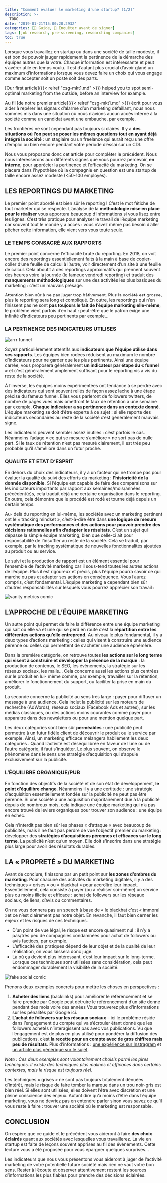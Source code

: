 ```yaml
---
title: "Comment évaluer le marketing d'une startup? (1/2)"
description: >-
  TODO
date: '2019-01-21T15:00:20.293Z'
categories: [📔 Guide, 🧐 Enquêter avant de signer]
tags: [job research, pre-screening, researching companies]
toc: true
---
```


Lorsque vous travaillez en startup ou dans une société de taille modeste, il est bon de pouvoir jauger rapidement la pertinence de la démarche des équipes autres que la votre. Chaque information est intéressante et peut s’avérer utile en temps voulu. Il est d’autant plus crucial d’avoir glané un maximum d’informations lorsque vous devez faire un choix qui vous engage comme accepter soit un poste soit des parts.



[Our first article]({{< relref "csg-mkt1.md" >}}) helped you to spot semi-optimal marketing from the outside, before an interview for example.



Au fil [de notre premier article]({{< relref "csg-mkt1.md" >}}) écrit pour vous aider à repérer les signaux d’alarme d’un marketing défaillant, nous nous sommes mis dans une situation où nous n’avions aucun accès interne à la société comme un candidat avant une embauche, par exemple.

Les frontières ne sont cependant pas toujours si claires. Il y a **des situations où l’on peut se poser les mêmes questions tout en ayant déjà intégré la société** : un stagiaire ou un freelance qui aurait reçu une offre d’emploi ou bien encore pendant votre période d’essai sur un CDI.

Nous vous proposons donc cet article pour compléter le précédent. Nous nous intéresserons aux différents signes que vous pourrez percevoir, **en interne**, pour apprécier la pertinence et l’efficacité du marketing. On se placera dans l’hypothèse où la compagnie en question est une startup de taille encore assez modeste (<50-100 employés).



## LES REPORTINGS DU MARKETING
Le premier point abordé est bien sûr le reporting ! C’est le mot fétiche de tout marketer qui se respecte. L’analyse de la **méthodologie mise en place pour le réaliser** vous apportera beaucoup d’informations si vous lisez entre les lignes. C’est très pratique pour analyser le travail de l’équipe marketing car souvent tout le monde y a accès : vous n’avez même pas besoin d’aller pêcher cette information, elle vient vers vous toute seule.

### LE TEMPS CONSACRÉ AUX RAPPORTS
Le premier point concerne l’efficacité brute du reporting. En 2018, on voit encore des reportings essentiellement faits à la main à base de copier-coller d’une feuille de calcul à l’autre, voir directement d’un site à une feuille de calcul. Cela aboutit à des reportings approximatifs qui prennent souvent des heures voire la journée (le fameux vendredi reporting) et traduit des **manquements méthodologiques** sur une des activités les plus basiques du marketing : c’est un mauvais présage.

Attention bien sûr à ne pas juger trop hâtivement. Plus la société est grosse, plus le reporting sera long et compliqué. En outre, les reportings qui n’en finissent pas ne sont **pas toujours le fait de l’équipe marketing elle-même**, le problème vient parfois d’en haut : peut-être que le patron exige une infinité d’indicateurs peu pertinents par exemple…


### LA PERTINENCE DES INDICATEURS UTILISES



![arrr funnel](/img/2019/csg/funnel-aarrr.png)


Soyez particulièrement attentifs aux **indicateurs que l’équipe utilise dans ses rapports**. Les équipes bien rodées réduisent au maximum le nombre d’indicateurs  pour ne garder que les plus pertinents. Ainsi une équipe carrée, vous proposera généralement **un indicateur par étape du « funnel »** et c’est généralement amplement suffisant pour le reporting vis à vis du reste de la société.

À l’inverse, les équipes moins expérimentées ont tendance à se perdre avec des indicateurs qui sont souvent reliés de façon assez lache à une étape précise du fameux funnel. Elles vous parleront de followers twitters, de nombre de pages vues mais omettront le taux de rétention à une semaine par exemple. **Chaque indicateur a sa pertinence dans un contexte donné**. L’équipe marketing se doit d’être experte à ce sujet : si elle reporte des indicateurs secondaires au reste de la société c’est généralement mauvais signe.

Les indicateurs peuvent sembler assez inutiles : c’est parfois le cas. Néanmoins l’adage « ce qui se mesure s’améliore » ne sort pas de nulle part. Si le taux de rétention n’est pas mesuré clairement, il est très peu probable qu’il s’améliore dans un futur proche.

### QUALITE ET ETAT D’ESPRIT
En dehors du choix des indicateurs, il y a un facteur qui ne trompe pas pour évaluer la qualité du suivi des efforts du marketing : **l’historicité de la donnée disponible**. Si l’équipe est capable de faire des comparaisons sur les indicateurs importants par rapport aux semaines/mois/années précédent(e)s, cela traduit déjà une certaine organisation dans le reporting. En outre, cela démontre que le procédé est rodé et tourne déjà depuis un certain temps.

Au- delà du reporting en lui-même, les sociétés avec un marketing pertinent ont le « tracking mindset », c’est-à-dire être dans **une logique de mesure systématique  des performances et des actions pour pouvoir prendre des décisions rationnelles afin d’adapter les résultats**. C’est un sujet qui dépasse la simple équipe marketing, bien que celle-ci ait pour responsabilité de l’insuffler au reste de la société. Cela se traduit, par exemple, par le tracking systématique de nouvelles fonctionnalités ajoutées au produit ou au service.

Le suivi et la production de rapport est un élément essentiel pour l’ensemble de l’activité marketing car il sous-tend toutes les autres actions de l’équipe. Plus il est rigoureux et précis, plus l’équipe pourra savoir ce qui marche ou pas et adapter ses actions en conséquence. Vous l’aurez compris, c’est fondamental. L’équipe marketing a cependant bien sûr d’autres responsabilités sur lesquels vous pourrez apprécier son travail : 


![vanity metrics comic](/img/2019/csg/vanity-metrics-min.jpg)

## L’APPROCHE DE L’ÉQUIPE MARKETING
Un autre point qui permet de faire la différence entre une équipe marketing qui sait où elle va et une qui se perd en route c’est la **répartition entre les différentes actions qu’elle entreprend.** Au niveau le plus fondamental, il y a deux types d’actions marketing : celles qui visent à construire une audience pérenne ou celles qui permettent de s’acheter une audience éphémère.

Dans la première catégorie, on retrouve toutes **les actions sur le long terme qui visent à construire et développer la présence de la marque** : la production de contenus, le SEO, les évènements, la stratégie sur les réseaux sociaux, les mails… Cela concerne aussi les actions plus centrées sur le produit en lui- même comme, par exemple, travailler sur la rétention, améliorer le fonctionnement du support, ou faciliter la prise en main du produit.

La seconde concerne la publicité au sens très large : payer pour diffuser un message à une audience. Cela inclut la publicité sur les moteurs de recherche (AdWords),  réseaux sociaux (Facebook Ads et autres), sur les médias classiques, ou des actions moins courantes comme payer pour apparaitre dans des newsletters ou pour une mention quelque part.

Les deux catégories sont bien sûr **perméables** : une publicité peut permettre à un futur fidèle client de découvrir le produit ou le service par exemple. Ainsi, un marketing efficace mélangera habilement les deux catégories . Quand l’activité est déséquilibrée en faveur de l’une ou de l’autre catégorie, il faut s’inquiéter. Le plus souvent, on observe le phénomène dans le sens une stratégie d’acquisition qui s’appuie exclusivement sur la publicité.

### L’ÉQUILIBRE ORGANIQUE/PUB
En fonction des objectifs de la société et de son état de développement, **le point d’équilibre change**. Néanmoins il y a une certitude : une stratégie d’acquisition essentiellement fondée sur la publicité ne peut pas être pérenne. Si une société a une acquisition majoritairement due à la publicité depuis de nombreux mois, cela indique une équipe marketing qui n’a pas encore trouvé de leviers organiques pour trouver son audience : une équipe en échec.

Cela n’interdit pas bien sûr les phases « d’attaque » avec beaucoup de publicités, mais il ne faut pas perdre de vue l’objectif premier du marketing : développer des **stratégies d’acquisitions pérennes et efficaces sur le long terme**. La publicité n’est qu’un moyen. Elle doit s’inscrire dans une stratégie plus large pour avoir des résultats durables.

## LA « PROPRETÉ » DU MARKETING
Avant de conclure, finissons par un petit point sur **les zones d’ombres du marketing**. Pour chacune des activités du marketing digitales, il y a des techniques « grises » ou « blackhat » pour accroître leur impact. Essentiellement, cela consiste à payer (ou à réaliser soi-même) un service plus ou moins illicite et efficace : achat de followers sur les réseaux sociaux, de liens, d’avis ou commentaires.

On ne vous donnera pas un speech à base de « le blackhat c’est « immoral »et ce n’est clairement pas notre objet. En revanche, il faut  bien cerner les enjeux et les risques de ces techniques.

- D’un point de vue légal, le risque est encore quasiment nul : il n’y a pas/très peu de compagnies  condamnées pour achat de 	followers ou avis factices, par exemple.
- L’efficacité des pratiques dépend de leur objet et de la qualité de leur réalisation, on vous laissera donc juge.
- Là où ça devient plus intéressant, c’est leur impact sur le long-terme. Lorsque ces techniques sont utilisées sans considération, cela peut endommager durablement la visibilité de la société.



![fake social comic](/img/2019/csg/fake-social-min.jpg)



Prenons deux exemples concrets pour mettre les choses en perspectives :
1. **Acheter des liens** (backlinks) pour améliorer le référencement et se faire prendre par Google peut détruire le référencement d’un site donné pendant des mois voire des années Vous trouverez plus d’informations sur les pénalités par Google ici.
2. **L’achat de followers sur les réseaux sociaux** – ici le problème réside dans l’engagement du compte qui va s’écrouler étant donné que les followers achetés n’interagissent pas avec vos publications. Vu que l’engagement est de plus en plus utilisé pour pondérer la diffusion des publications, c’est **la recette pour un compte avec de gros chiffres mais peu de résultats**. Plus d’informations : [une expérience sur Instragram](https://blog.hootsuite.com/buy-instagram-followers-experiment/) et [un article plus générique sur le sujet](https://www.socialmediatoday.com/social-business/should-you-buy-followers-and-likes-social-media).

*Note : Ces deux exemples sont volontairement choisis parmi les pires techniques. Il existe des techniques plus malines et efficaces dans certains contextes, mais le risque est toujours réel.*

Les techniques « grises » ne sont pas toujours totalement dénuées d’intérêt, mais le risque de faire tomber la marque dans un trou noir-gris est bien réel. Si elles sont utilisées, elles doivent l’être avec discrétion et une pleine conscience des enjeux. Autant dire qu’à moins d’être dans l’équipe marketing, vous ne devriez pas en entendre parler sinon vous savez ce qu’il vous reste à faire : trouver une société où le marketing est responsable.

## CONCLUSION
On espère que ce guide et le précédent vous aideront à faire **des choix éclairés** quant aux sociétés avec lesquelles vous travaillerez. La vie en startup est faite de leçons souvent apprises au fil des événements. Cette lecture vous a été proposée pour vous épargner quelques surprises…

Les indicateurs que nous vous présentons vous aideront à juger de l’activité marketing de votre potentielle future société mais rien ne vaut votre bon sens. Rester à l’écoute et observer attentivement restent les sources d’informations les plus fiables pour prendre des décisions éclairées.